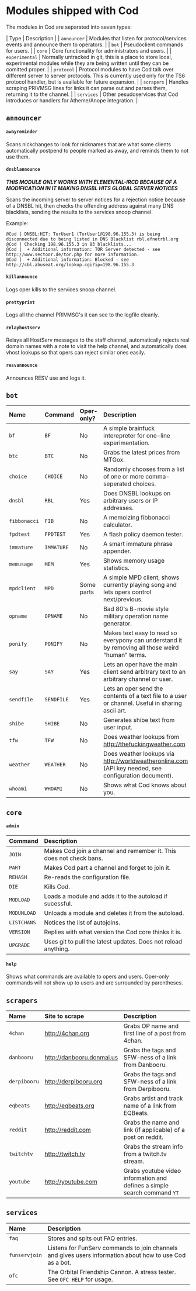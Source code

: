 # Modules shipped with Cod

The modules in Cod are separated into seven types:

| Type | Description |
| `announcer` | Modules that listen for protocol/services events and announce them to operators. |
| `bot` | Pseudoclient commands for users. |
| `core` | Core functionality for administrators and users. |
| `experimental` | Normally untracked in git, this is a place to store local, experimental modules while they are being written until they can be comitted proper. |
| `protocol` | Protocol modules to have Cod talk over different server to server protocols. This is currently used only for the TS6 protocol handler, but is available for future expansion. |
| `scrapers` | Handles scraping PRIVMSG lines for links it can parse out and parses them, returning it to the channel. |
| `services` | Other pesudoservices that Cod introduces or handlers for Atheme/Anope integration. |

## `announcer`

#### `awayreminder`

Scans nickchanges to look for nicknames that are what some clients automatically
postpend to people marked as away, and reminds them to not use them.

#### `dnsblannounce`

***THIS MODULE ONLY WORKS WITH ELEMENTAL-IRCD BECAUSE OF A MODIFICATION IN IT MAKING DNSBL HITS GLOBAL SERVER NOTICES***

Scans the incoming server to server notices for a rejection notice because of a
DNSBL hit, then checks the offending address against many DNS blacklists, sending
the results to the services snoop channel.

Example:

```
@Cod | DNSBL:HIT: TorUser1 (TorUser1@198.96.155.3) is being disconnected due to being listed in DNS Blacklist rbl.efnetrbl.org
@Cod | Checking 198.96.155.3 in 83 blacklists...
@Cod |  + Additional information: TOR Server detected - see http://www.sectoor.de/tor.php for more information.
@Cod |  + Additional information: Blocked - see http://cbl.abuseat.org/lookup.cgi?ip=198.96.155.3
```

#### `killannounce`

Logs oper kills to the services snoop channel.

#### `prettyprint`

Logs all the channel PRIVMSG's it can see to the logfile cleanly.

#### `relayhostserv`

Relays all HostServ messages to the staff channel, automatically rejects real
domain names with a note to visit the help channel, and automatically does
vhost lookups so that opers can reject similar ones easily.

#### `resvannounce`

Announces RESV use and logs it.

## `bot`

| Name | Command | Oper-only? | Description |
|:---- |:------- |:---------- |:----------- |
| `bf` | `BF` | No | A simple brainfuck interepreter for one-line experimentation. |
| `btc` | `BTC` | No | Grabs the latest prices from MTGox. |
| `choice` | `CHOICE` | No | Randomly chooses from a list of one or more comma-seperated choices. |
| `dnsbl` | `RBL` | Yes | Does DNSBL lookups on arbitrary users or IP addresses. |
| `fibbonacci` | `FIB` | No | A memoizing fibbonacci calculator. |
| `fpdtest` | `FPDTEST` | Yes | A flash policy daemon tester. |
| `immature` | `IMMATURE` | No | A smart immature phrase appender. |
| `memusage` | `MEM` | Yes | Shows memory usage statistics. |
| `mpdclient` | `MPD` | Some parts | A simple MPD client, shows currently playing song and lets opers control next/previous. |
| `opname` | `OPNAME` | No | Bad 80's B-movie style military operation name generator. |
| `ponify` | `PONIFY` | No | Makes text easy to read so everypony can understand it by removing all those weird "human" terms. |
| `say` | `SAY` | Yes | Lets an oper have the main client send arbitrary text to an arbitrary channel or user. |
| `sendfile` | `SENDFILE` | Yes | Lets an oper send the contents of a text file to a user or channel. Useful in sharing ascii art. |
| `shibe` | `SHIBE` | No | Generates shibe text from user input. |
| `tfw` | `TFW` | No | Does weather lookups from http://thefuckingweather.com |
| `weather` | `WEATHER` | No | Does weather lookups via http://worldweatheronline.com (API key needed, see configuration document). |
| `whoami` | `WHOAMI` | No | Shows what Cod knows about you. |

## `core`

#### `admin`

| Command | Description |
|:------- |:----------- |
| `JOIN` | Makes Cod join a channel and remember it. This does not check bans. |
| `PART` | Makes Cod part a channel and forget to join it. |
| `REHASH` | Re-reads the configuration file. |
| `DIE` | Kills Cod. |
| `MODLOAD` | Loads a module and adds it to the autoload if sucessful. |
| `MODUNLOAD` | Unloads a module and deletes it from the autoload. |
| `LISTCHANS` | Notices the list of autojoins. |
| `VERSION` | Replies with what version the Cod core thinks it is. |
| `UPGRADE` | Uses git to pull the latest updates. Does not reload anything. |

#### `help`

Shows what commands are available to opers and users. Oper-only commands will
not show up to users and are surrounded by parentheses.

## `scrapers`

| Name | Site to scrape | Description |
|:---- |:-------------- |:----------- |
| `4chan` | http://4chan.org | Grabs OP name and first line of a post from 4chan. |
| `danbooru` | http://danbooru.donmai.us | Grabs the tags and SFW-ness of a link from Danbooru. |
| `derpibooru` | http://derpibooru.org | Grabs the tags and SFW-ness of a link from Derpibooru. |
| `eqbeats` | http://eqbeats.org | Grabs artist and track name of a link from EQBeats. |
| `reddit` | http://reddit.com | Grabs the name and link (if applicable) of a post on reddit. |
| `twitchtv` | http://twitch.tv | Grabs the stream info from a twitch.tv stream. |
| `youtube` | http://youtube.com | Grabs youtube video information and defines a simple search command `YT` |

## `services`

| Name | Description |
|:---- |:----------- |
| `faq` | Stores and spits out FAQ entries. |
| `funservjoin` | Listens for FunServ commands to join channels and gives users information about how to use Cod as a bot. |
| `ofc` | The Orbital Friendship Cannon. A stress tester. See `OFC HELP` for usage. |

